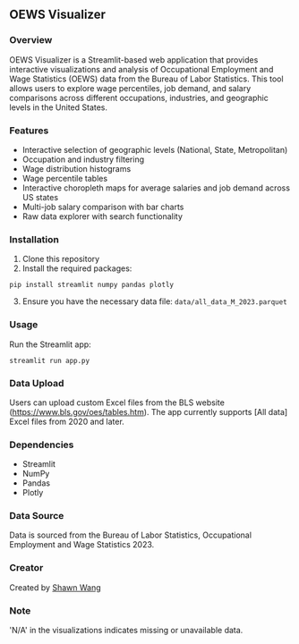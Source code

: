 
## OEWS Visualizer

### Overview

OEWS Visualizer is a Streamlit-based web application that provides interactive visualizations and analysis of Occupational Employment and Wage Statistics (OEWS) data from the Bureau of Labor Statistics. This tool allows users to explore wage percentiles, job demand, and salary comparisons across different occupations, industries, and geographic levels in the United States.

### Features

- Interactive selection of geographic levels (National, State, Metropolitan)
- Occupation and industry filtering
- Wage distribution histograms
- Wage percentile tables
- Interactive choropleth maps for average salaries and job demand across US states
- Multi-job salary comparison with bar charts
- Raw data explorer with search functionality


### Installation

1. Clone this repository
2. Install the required packages:

```
pip install streamlit numpy pandas plotly
```

3. Ensure you have the necessary data file: `data/all_data_M_2023.parquet`

### Usage

Run the Streamlit app:

```
streamlit run app.py
```


### Data Upload

Users can upload custom Excel files from the BLS website (https://www.bls.gov/oes/tables.htm). The app currently supports [All data] Excel files from 2020 and later.

### Dependencies

- Streamlit
- NumPy
- Pandas
- Plotly


### Data Source

Data is sourced from the Bureau of Labor Statistics, Occupational Employment and Wage Statistics 2023.

### Creator

Created by [Shawn Wang](https://github.com/ShouzhiWang)

### Note

'N/A' in the visualizations indicates missing or unavailable data.